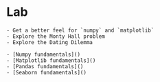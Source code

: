# Lab

```{topic} Learning Objectives
- Get a better feel for `numpy` and `matplotlib`
- Explore the Monty Hall problem
- Explore the Dating Dilemma
```

```{topic} Additional Resources
- [Numpy fundamentals]()
- [Matplotlib fundamentals]()
- [Pandas fundamentals]()
- [Seaborn fundamentals]()
```


